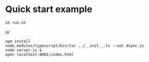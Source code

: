 # Quick start example

    sh run.sh

or

    npm install
    node_modules/typescript/bin/tsc ../__init__.ts --out dsync.js
    node server.js &
    open localhost:8001/index.html
